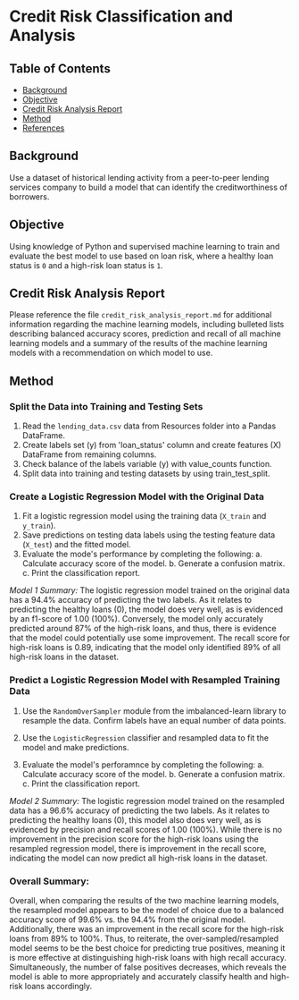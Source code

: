 # Credit Risk Classification and Analysis

## Table of Contents
- [Background](#background)
- [Objective](#objective)
- [Credit Risk Analysis Report](#credit-risk-analysis-report)
- [Method](#method)
- [References](#references)
  
## Background

Use a dataset of historical lending activity from a peer-to-peer lending services company to build a model that can identify the creditworthiness of borrowers.

## Objective
  
Using knowledge of Python and supervised machine learning to train and evaluate the best model to use based on loan risk, where a healthy loan status is `0` and a high-risk loan status is `1`.

## Credit Risk Analysis Report

Please reference the file `credit_risk_analysis_report.md` for additional information regarding the machine learning models, including bulleted lists describing balanced accuracy scores, prediction and recall of all machine learning models and a summary of the results of the machine learning models with a recommendation on which model to use.

## Method

### Split the Data into Training and Testing Sets

1. Read the `lending_data.csv` data from Resources folder into a Pandas DataFrame.
2. Create labels set (y) from 'loan_status' column and create features (X) DataFrame from remaining columns.
3. Check balance of the labels variable (y) with value_counts function.
4. Split data into training and testing datasets by using train_test_split.

### Create a Logistic Regression Model with the Original Data

1. Fit a logistic regression model using the training data (`X_train` and `y_train`).
2. Save predictions on testing data labels using the testing feature data (`X_test`) and the fitted model.
3. Evaluate the mode's performance by completing the following:
        a. Calculate accuracy score of the model.
        b. Generate a confusion matrix.
        c. Print the classification report.

*Model 1 Summary:*
The logistic regression model trained on the original data has a 94.4% accuracy of predicting the two labels. As it relates to predicting the healthy loans (0), the model does very well, as is evidenced by an f1-score of 1.00 (100%). Conversely, the model only accurately predicted around 87% of the high-risk loans, and thus, there is evidence that the model could potentially use some improvement. The recall score for high-risk loans is 0.89, indicating that the model only identified 89% of all high-risk loans in the dataset.

### Predict a Logistic Regression Model with Resampled Training Data

1. Use the `RandomOverSampler` module from the imbalanced-learn library to resample the data. Confirm labels have an equal number of data points.

2. Use the `LogisticRegression` classifier and resampled data to fit the model and make predictions.
3. Evaluate the model's perforamnce by completing the following:
        a. Calculate accuracy score of the model.
        b. Generate a confusion matrix.
        c. Print the classification report.

*Model 2 Summary:*
The logistic regression model trained on the resampled data has a 96.6% accuracy of predicting the two labels. As it relates to predicting the healthy loans (0), this model also does very well, as is evidenced by precision and recall scores of 1.00 (100%). While there is no improvement in the precision score for the high-risk loans using the resampled regression model, there is improvement in the recall score, indicating the model can now predict all high-risk loans in the dataset.

### Overall Summary: 
Overall, when comparing the results of the two machine learning models, the resampled model appears to be the model of choice due to a balanced accuracy score of 99.6% vs. the 94.4% from the original model. Additionally, there was an improvement in the recall score for the high-risk loans from 89% to 100%. Thus, to reiterate, the over-sampled/resampled model seems to be the best choice for predicting true positives, meaning it is more effective at distinguishing high-risk loans with high recall accuracy. Simultaneously, the number of false positives decreases, which reveals the model is able to more appropriately and accurately classify health and high-risk loans accordingly.
